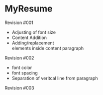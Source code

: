# MyResume
Revision #001
- Adjusting of font size
- Content Addition
- Adding/replacement  <article> elements inside content paragraph

Revision #002
- font color
- font spacing
- Separation of veritcal line from paragraph
  
Revision #003
